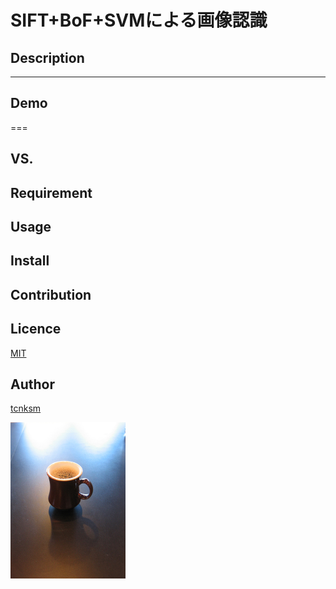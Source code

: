 SIFT+BoF+SVMによる画像認識
====

## Description
---

## Demo
===

## VS. 

## Requirement

## Usage

## Install

## Contribution

## Licence

[MIT](https://github.com/tcnksm/tool/blob/master/LICENCE)

## Author

[tcnksm](https://github.com/tcnksm)

![Original Image](/examples/frame_0.png)
